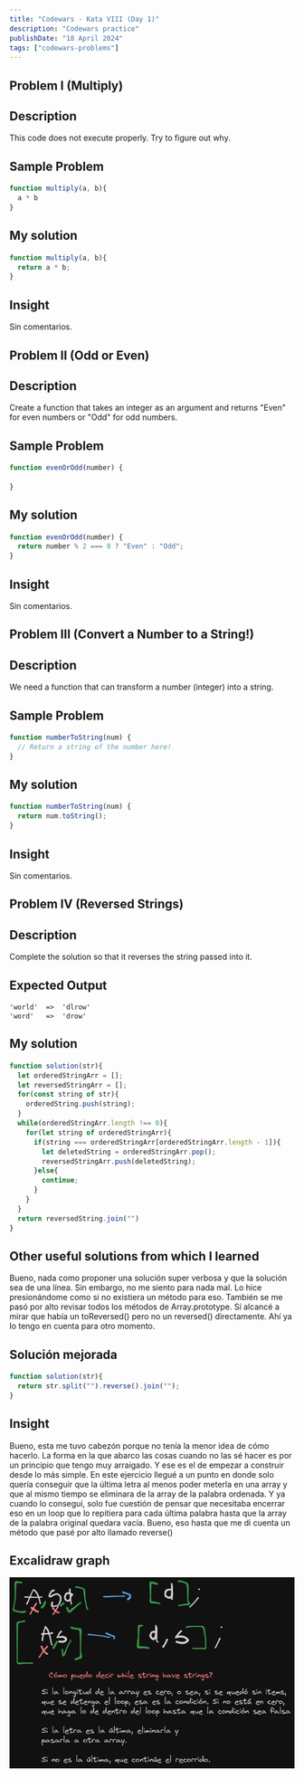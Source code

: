 ```yaml
---
title: "Codewars - Kata VIII (Day 1)"
description: "Codewars practice"
publishDate: "18 April 2024"
tags: ["codewars-problems"]
---
```


## Problem I (Multiply)
## Description
This code does not execute properly. Try to figure out why.
## Sample Problem
```js
function multiply(a, b){
  a * b
}
```
## My solution
```js
function multiply(a, b){
  return a * b;
}
```
## Insight
Sin comentarios.

## Problem II (Odd or Even)
## Description
Create a function that takes an integer as an argument and returns "Even" for even numbers or "Odd" for odd numbers.
## Sample Problem
```js
function evenOrOdd(number) {

}
```
## My solution
```js
function evenOrOdd(number) {
  return number % 2 === 0 ? "Even" : "Odd";
}
```
## Insight
Sin comentarios.
## Problem III (Convert a Number to a String!)
## Description
We need a function that can transform a number (integer) into a string.
## Sample Problem
```js
function numberToString(num) {
  // Return a string of the number here!
}
```
## My solution
```js
function numberToString(num) {
  return num.toString();
}
```
## Insight
Sin comentarios.
## Problem IV (Reversed Strings)
## Description
Complete the solution so that it reverses the string passed into it.
## Expected Output
```
'world'  =>  'dlrow'
'word'   =>  'drow'
```
## My solution
```js
function solution(str){
  let orderedStringArr = [];
  let reversedStringArr = [];
  for(const string of str){
    orderedString.push(string);
  }
  while(orderedStringArr.length !== 0){
    for(let string of orderedStringArr){
      if(string === orderedStringArr[orderedStringArr.length - 1]){
        let deletedString = orderedStringArr.pop();
        reversedStringArr.push(deletedString);
      }else{
        continue;
      }
    }
  }
  return reversedString.join("")
}
```
## Other useful solutions from which I learned
Bueno, nada como proponer una solución super verbosa y que la solución sea de una línea.
Sin embargo, no me siento para nada mal. Lo hice presionándome como si no existiera un método para eso.
También se me pasó por alto revisar todos los métodos de Array.prototype. Sí alcancé a mirar
que había un toReversed() pero no un reversed() directamente. Ahí ya lo tengo en cuenta para
otro momento.
## Solución mejorada
```js
function solution(str){
  return str.split("").reverse().join("");
}
```
## Insight
Bueno, esta me tuvo cabezón porque no tenía la menor idea de cómo hacerlo.
La forma en la que abarco las cosas cuando no las sé hacer es por un principio
que tengo muy arraigado. Y ese es el de empezar a construir desde lo más simple.
En este ejercicio llegué a un punto en donde solo quería conseguir que la última letra
al menos poder meterla en una array y que al mismo tiempo se eliminara de la array de la palabra
ordenada. Y ya cuando lo conseguí, solo fue cuestión de pensar que necesitaba encerrar eso
en un loop que lo repitiera para cada última palabra hasta que la array de la palabra original
quedara vacía. Bueno, eso hasta que me di cuenta un método que pasé por alto llamado reverse()

## Excalidraw graph
![Excalidraw graph](reversed-strings.png)

